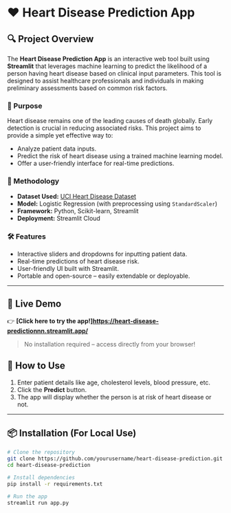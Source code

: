 # ❤️ Heart Disease Prediction App

## 🔍 Project Overview

The **Heart Disease Prediction App** is an interactive web tool built using **Streamlit** that leverages machine learning to predict the likelihood of a person having heart disease based on clinical input parameters. This tool is designed to assist healthcare professionals and individuals in making preliminary assessments based on common risk factors.

### 🎯 Purpose

Heart disease remains one of the leading causes of death globally. Early detection is crucial in reducing associated risks. This project aims to provide a simple yet effective way to:

- Analyze patient data inputs.
- Predict the risk of heart disease using a trained machine learning model.
- Offer a user-friendly interface for real-time predictions.

### 🧠 Methodology

- **Dataset Used:** [UCI Heart Disease Dataset](https://archive.ics.uci.edu/ml/datasets/heart+Disease)
- **Model:** Logistic Regression (with preprocessing using `StandardScaler`)
- **Framework:** Python, Scikit-learn, Streamlit
- **Deployment:** Streamlit Cloud

### 🛠️ Features

- Interactive sliders and dropdowns for inputting patient data.
- Real-time predictions of heart disease risk.
- User-friendly UI built with Streamlit.
- Portable and open-source – easily extendable or deployable.

---

## 🚀 Live Demo

👉 **[Click here to try the app!]https://heart-disease-predictionnn.streamlit.app/**

> No installation required – access directly from your browser!


## 📝 How to Use

1. Enter patient details like age, cholesterol levels, blood pressure, etc.
2. Click the **Predict** button.
3. The app will display whether the person is at risk of heart disease or not.

---

## 📦 Installation (For Local Use)

```bash
# Clone the repository
git clone https://github.com/yourusername/heart-disease-prediction.git
cd heart-disease-prediction

# Install dependencies
pip install -r requirements.txt

# Run the app
streamlit run app.py
